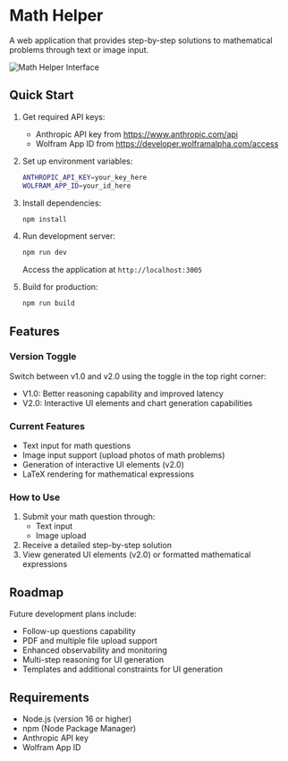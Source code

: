 # Math Helper

A web application that provides step-by-step solutions to mathematical problems through text or image input.

![Math Helper Interface](/api/placeholder/800/400)

## Quick Start

1. Get required API keys:
   - Anthropic API key from https://www.anthropic.com/api
   - Wolfram App ID from https://developer.wolframalpha.com/access

2. Set up environment variables:
   ```bash
   ANTHROPIC_API_KEY=your_key_here
   WOLFRAM_APP_ID=your_id_here
   ```

3. Install dependencies:
   ```bash
   npm install
   ```

4. Run development server:
   ```bash
   npm run dev
   ```
   Access the application at `http://localhost:3005`

5. Build for production:
   ```bash
   npm run build
   ```

## Features

### Version Toggle
Switch between v1.0 and v2.0 using the toggle in the top right corner:
- V1.0: Better reasoning capability and improved latency
- V2.0: Interactive UI elements and chart generation capabilities

### Current Features
- Text input for math questions
- Image input support (upload photos of math problems)
- Generation of interactive UI elements (v2.0)
- LaTeX rendering for mathematical expressions

### How to Use
1. Submit your math question through:
   - Text input
   - Image upload
2. Receive a detailed step-by-step solution
3. View generated UI elements (v2.0) or formatted mathematical expressions

## Roadmap

Future development plans include:
- Follow-up questions capability
- PDF and multiple file upload support
- Enhanced observability and monitoring
- Multi-step reasoning for UI generation
- Templates and additional constraints for UI generation

## Requirements
- Node.js (version 16 or higher)
- npm (Node Package Manager)
- Anthropic API key
- Wolfram App ID
